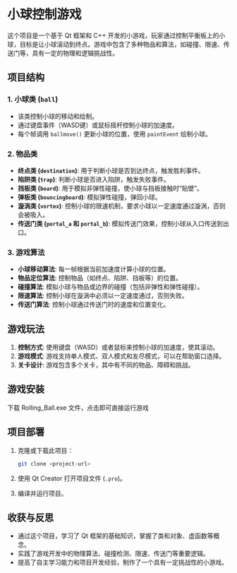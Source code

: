 # 小球控制游戏

这个项目是一个基于 Qt 框架和 C++ 开发的小游戏，玩家通过控制平衡板上的小球，目标是让小球滚动到终点。游戏中包含了多种物品和算法，如碰撞、限速、传送门等，具有一定的物理和逻辑挑战性。

## 项目结构

### 1. 小球类 (`ball`)

- 该类控制小球的移动和绘制。
- 通过键盘事件（WASD键）或鼠标摇杆控制小球的加速度。
- 每个帧调用 `ballmove()` 更新小球的位置，使用 `paintEvent` 绘制小球。

### 2. 物品类

- **终点类 (`destination`)**: 用于判断小球是否到达终点，触发胜利事件。
- **陷阱类 (`trap`)**: 判断小球是否进入陷阱，触发失败事件。
- **挡板类 (`board`)**: 用于模拟非弹性碰撞，使小球与挡板接触时“贴壁”。
- **弹板类 (`bouncingboard`)**: 模拟弹性碰撞，弹回小球。
- **漩涡类 (`vortex`)**: 控制小球的限速机制，要求小球以一定速度通过漩涡，否则会被吸入。
- **传送门类 (`portal_a` 和 `portal_b`)**: 模拟传送门效果，控制小球从入口传送到出口。

### 3. 游戏算法

- **小球移动算法**: 每一帧根据当前加速度计算小球的位置。
- **物品定位算法**: 控制物品（如终点、陷阱、挡板等）的位置。
- **碰撞算法**: 模拟小球与物品或边界的碰撞（包括非弹性和弹性碰撞）。
- **限速算法**: 控制小球在漩涡中必须以一定速度通过，否则失败。
- **传送门算法**: 控制小球通过传送门时的速度和位置变化。


## 游戏玩法

1. **控制方式**: 使用键盘（WASD）或者鼠标来控制小球的加速度，使其滚动。
2. **游戏模式**: 游戏支持单人模式、双人模式和友尽模式，可以在帮助窗口选择。
3. **关卡设计**: 游戏包含多个关卡，其中有不同的物品、障碍和挑战。

## 游戏安装

下载 Rolling_Ball.exe 文件，点击即可直接运行游戏

## 项目部署

1. 克隆或下载此项目：

	```bash
	git clone <project-url>
	```

2. 使用 Qt Creator 打开项目文件 (`.pro`)。

3. 编译并运行项目。

## 收获与反思

- 通过这个项目，学习了 Qt 框架的基础知识，掌握了类和对象、虚函数等概念。
- 实践了游戏开发中的物理算法、碰撞检测、限速、传送门等重要逻辑。
- 提高了自主学习能力和项目开发经验，制作了一个具有一定挑战性的小游戏。
